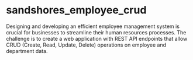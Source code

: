 # sandshores_employee_crud
Designing and developing an efficient employee management system is crucial for businesses to streamline their human resources processes. The challenge is to create a web application with REST API endpoints that allow CRUD (Create, Read, Update, Delete) operations on employee and department data. 
